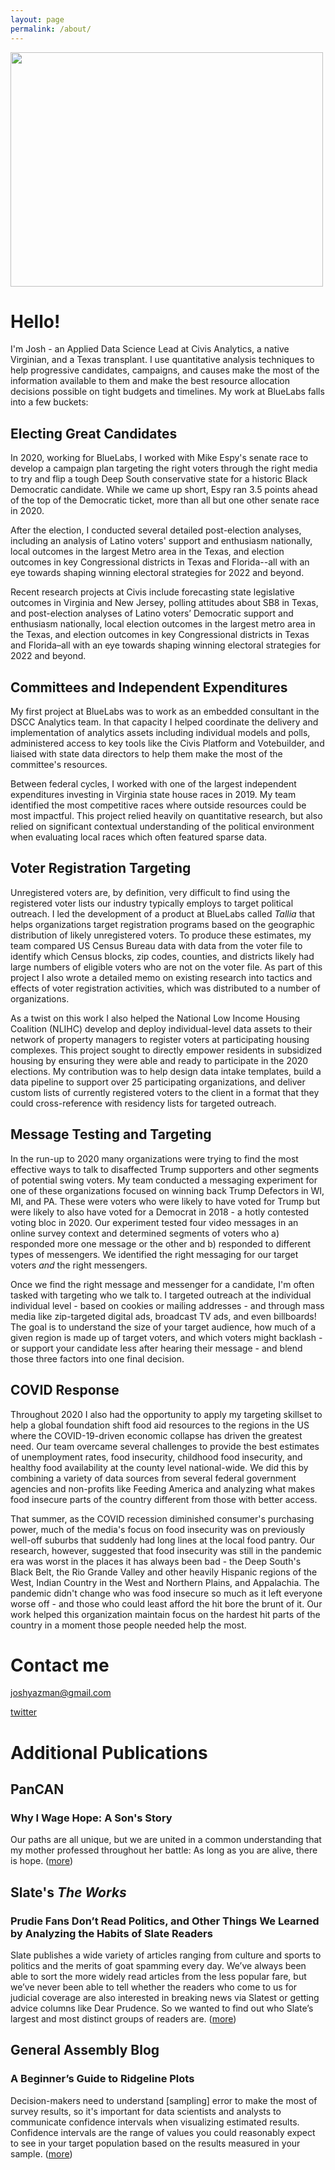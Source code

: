 ```yaml
---
layout: page
permalink: /about/
---
```


<p>
  <img src="https://joshyazman.github.io/images/josh-and-lb-vote-shirt.png#center" width = "500" height = "375"/>
</p>

# Hello!
I'm Josh - an Applied Data Science Lead at Civis Analytics, a native Virginian, and a Texas transplant. I use quantitative analysis techniques to help progressive candidates, campaigns, and causes make the most of the information available to them and make the best resource allocation decisions possible on tight budgets and timelines. My work at BlueLabs falls into a few buckets:

## Electing Great Candidates
In 2020, working for BlueLabs, I worked with Mike Espy's senate race to develop a campaign plan targeting the right voters through the right media to try and flip a tough Deep South conservative state for a historic Black Democratic candidate. While we came up short, Espy ran 3.5 points ahead of the top of the Democratic ticket, more than all but one other senate race in 2020. 

After the election, I conducted several detailed post-election analyses, including an analysis of Latino voters' support and enthusiasm nationally, local outcomes in the largest Metro area in the Texas, and election outcomes in key Congressional districts in Texas and Florida--all with an eye towards shaping winning electoral strategies for 2022 and beyond. 

Recent research projects at Civis include forecasting state legislative outcomes in Virginia and New Jersey, polling attitudes about SB8 in Texas, and post-election analyses of Latino voters’ Democratic support and enthusiasm nationally, local election outcomes in the largest metro area in the Texas, and election outcomes in key Congressional districts in Texas and Florida–all with an eye towards shaping winning electoral strategies for 2022 and beyond.

## Committees and Independent Expenditures  
My first project at BlueLabs was to work as an embedded consultant in the DSCC Analytics team. In that capacity I helped coordinate the delivery and implementation of analytics assets including individual models and polls, administered access to key tools like the Civis Platform and Votebuilder, and liaised with state data directors to help them make the most of the committee's resources.

Between federal cycles, I worked with one of the largest independent expenditures investing in Virginia state house races in 2019. My team identified the most competitive races where outside resources could be most impactful. This project relied heavily on quantitative research, but also relied on significant contextual understanding of the political environment when evaluating local races which often featured sparse data. 

## Voter Registration Targeting
Unregistered voters are, by definition, very difficult to find using the registered voter lists our industry typically employs to target political outreach. I led the development of a product at BlueLabs called *Tallia* that helps organizations target registration programs based on the geographic distribution of likely unregistered voters. To produce these estimates, my team compared US Census Bureau data with data from the voter file to identify which Census blocks, zip codes, counties, and districts likely had large numbers of eligible voters who are not on the voter file. As part of this project I also wrote a detailed memo on existing research into tactics and effects of voter registration activities, which was distributed to a number of organizations. 

As a twist on this work I also helped the National Low Income Housing Coalition (NLIHC) develop and deploy individual-level data assets to their network of property managers to register voters at participating housing complexes. This project sought to directly empower residents in subsidized housing by ensuring they were able and ready to participate in the 2020 elections. My contribution was to help design data intake templates, build a data pipeline to support over 25 participating organizations, and deliver custom lists of currently registered voters to the client in a format that they could cross-reference with residency lists for targeted outreach.

## Message Testing and Targeting
In the run-up to 2020 many organizations were trying to find the most effective ways to talk to disaffected Trump supporters and other segments of potential swing voters. My team conducted a messaging experiment for one of these organizations focused on winning back Trump Defectors in WI, MI, and PA. These were voters who were likely to have voted for Trump but were likely to also have voted for a Democrat in 2018 - a hotly contested voting bloc in 2020. Our experiment tested four video messages in an online survey context and determined segments of voters who a) responded more one message or the other and b) responded to different types of messengers. We identified the right messaging for our target voters _and_ the right messengers.

Once we find the right message and messenger for a candidate, I'm often tasked with targeting who we talk to. I targeted outreach at the individual individual level - based on cookies or mailing addresses - and through mass media like zip-targeted digital ads, broadcast TV ads, and even billboards! The goal is to understand the size of your target audience, how much of a given region is made up of target voters, and which voters might backlash - or support your candidate less after hearing their message - and blend those three factors into one final decision. 

## COVID Response
Throughout 2020 I also had the opportunity to apply my targeting skillset to help a global foundation shift food aid resources to the regions in the US where the COVID-19-driven economic collapse has driven the greatest need. Our team overcame several challenges to provide the best estimates of unemployment rates, food insecurity, childhood food insecurity, and healthy food availability at the county level national-wide. We did this by combining a variety of data sources from  several federal government agencies and non-profits like Feeding America and analyzing what makes food insecure parts of the country different from those with better access. 

That summer, as the COVID recession diminished consumer's purchasing power, much of the media's focus on food insecurity was on previously well-off suburbs that suddenly had long lines at the local food pantry. Our research, however, suggested that food insecurity was still in the pandemic era was worst in the places it has always been bad - the Deep South's Black Belt, the Rio Grande Valley and other heavily Hispanic regions of the West, Indian Country in the West and Northern Plains, and Appalachia. The pandemic didn't change who was food insecure so much as it left everyone worse off - and those who could least afford the hit bore the brunt of it. Our work helped this organization maintain focus on the hardest hit parts of the country in a moment those people needed help the most. 

# Contact me

[joshyazman@gmail.com](mailto:joshyazman@gmail.com)

[twitter](https://twitter.com/jyazman2012)

# Additional Publications
## PanCAN
### Why I Wage Hope: A Son's Story
Our paths are all unique, but we are united in a common understanding that my mother professed throughout her battle: As long as you are alive, there is hope. ([more](https://www.pancan.org/about-us/pancreas-matters-enewsletters/wage-hope-sons-story/))

## Slate's _The Works_
### Prudie Fans Don’t Read Politics, and Other Things We Learned by Analyzing the Habits of Slate Readers
Slate publishes a wide variety of articles ranging from culture and sports to politics and the merits of goat spamming every day. We’ve always been able to sort the more widely read articles from the less popular fare, but we’ve never been able to tell whether the readers who come to us for judicial coverage are also interested in breaking news via Slatest or getting advice columns like Dear Prudence. So we wanted to find out who Slate’s largest and most distinct groups of readers are. ([more](https://slate.com/technology/2017/10/we-analyzed-the-slate-audiences-reading-habits-heres-what-we-found.html))

## General Assembly Blog
### A Beginner’s Guide to Ridgeline Plots
Decision-makers need to understand [sampling] error to make the most of survey results, so it's important for data scientists and analysts to communicate confidence intervals when visualizing estimated results. Confidence intervals are the range of values you could reasonably expect to see in your target population based on the results measured in your sample. ([more](https://generalassemb.ly/data/data-science/ridgeline-plots))
